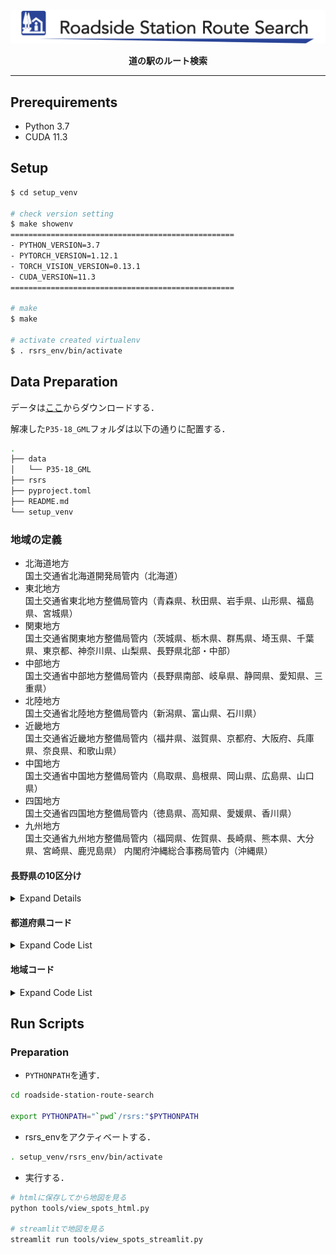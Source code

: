<div align="center">

<img src="resources/logo_repository.png" width="600"/>

**道の駅のルート検索**

</div>

---

## Prerequirements

- Python 3.7
- CUDA 11.3

## Setup

```sh
$ cd setup_venv

# check version setting
$ make showenv
==================================================
- PYTHON_VERSION=3.7
- PYTORCH_VERSION=1.12.1
- TORCH_VISION_VERSION=0.13.1
- CUDA_VERSION=11.3
==================================================

# make
$ make

# activate created virtualenv
$ . rsrs_env/bin/activate
```

## Data Preparation

データは[ここ](https://nlftp.mlit.go.jp/ksj/gml/datalist/KsjTmplt-P35.html)からダウンロードする．

解凍した`P35-18_GML`フォルダは以下の通りに配置する．
```sh
.
├── data
│   └── P35-18_GML
├── rsrs
├── pyproject.toml
├── README.md
└── setup_venv
```

### 地域の定義

- 北海道地方  
国土交通省北海道開発局管内（北海道）
- 東北地方  
国土交通省東北地方整備局管内（青森県、秋田県、岩手県、山形県、福島県、宮城県）
- 関東地方  
国土交通省関東地方整備局管内（茨城県、栃木県、群馬県、埼玉県、千葉県、東京都、神奈川県、山梨県、長野県北部・中部）
- 中部地方  
国土交通省中部地方整備局管内（長野県南部、岐阜県、静岡県、愛知県、三重県）
- 北陸地方  
国土交通省北陸地方整備局管内（新潟県、富山県、石川県）
- 近畿地方  
国土交通省近畿地方整備局管内（福井県、滋賀県、京都府、大阪府、兵庫県、奈良県、和歌山県）
- 中国地方  
国土交通省中国地方整備局管内（鳥取県、島根県、岡山県、広島県、山口県）
- 四国地方  
国土交通省四国地方整備局管内（徳島県、高知県、愛媛県、香川県）
- 九州地方  
国土交通省九州地方整備局管内（福岡県、佐賀県、長崎県、熊本県、大分県、宮崎県、鹿児島県）
内閣府沖縄総合事務局管内（沖縄県）

#### 長野県の10区分け
<details><summary>Expand Details</summary><div>
参考：https://www.pref.nagano.lg.jp/10koiki/index.html

- 長野県北部  
北アルプス，長野，北信
- 長野県中部  
佐久，上田，諏訪，松本
- 長野県南部  
上伊那，南信州，木曽

![長野県の10区分け](https://www.pref.nagano.lg.jp/10koiki/images/10kouiki.jpg)
</div></details>

#### 都道府県コード

<details><summary>Expand Code List</summary><div>

| 当道府県名 | コード |
|:-----------|------------:|
|北海道|1|
|青森県|2|
|岩手県|3|
|宮城県|4|
|秋田県|5|
|山形県|6|
|福島県|7|
|茨城県|8|
|栃木県|9|
|群馬県|10|
|埼玉県|11|
|千葉県|12|
|東京都|13|
|神奈川県|14|
|新潟県|15|
|富山県|16|
|石川県|17|
|福井県|18|
|山梨県|19|
|長野県|20|
|岐阜県|21|
|静岡県|22|
|愛知県|23|
|三重県|24|
|滋賀県|25|
|京都府|26|
|大阪府|27|
|兵庫県|28|
|奈良県|29|
|和歌山県|30|
|鳥取県|31|
|島根県|32|
|岡山県|33|
|広島県|34|
|山口県|35|
|徳島県|36|
|香川県|37|
|愛媛県|38|
|高知県|39|
|福岡県|40|
|佐賀県|41|
|長崎県|42|
|熊本県|43|
|大分県|44|
|宮崎県|45|
|鹿児島県|46|
|沖縄県|47|

</div></details>

#### 地域コード

<details><summary>Expand Code List</summary><div>

| 地域名 | コード |
|:-----------|------------:|
|北海道地方|1|
|東北地方|2|
|関東地方|3|
|中部地方|4|
|北陸地方|5|
|近畿地方|6|
|中国地方|7|
|四国地方|8|
|九州地方|9|

</div></details>

## Run Scripts

### Preparation

- `PYTHONPATH`を通す．
```sh
cd roadside-station-route-search

export PYTHONPATH="`pwd`/rsrs:"$PYTHONPATH
```

- rsrs_envをアクティベートする．
```sh
. setup_venv/rsrs_env/bin/activate
```

- 実行する．
```sh
# htmlに保存してから地図を見る
python tools/view_spots_html.py

# streamlitで地図を見る
streamlit run tools/view_spots_streamlit.py
```
